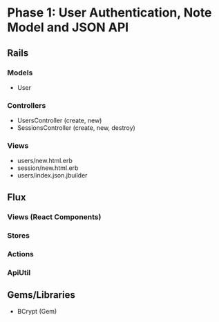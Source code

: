 # Phase 1: User Authentication, Note Model and JSON API

## Rails
### Models
* User
<!-- * Profile
* Stay
* Yard
* Calendar -->

### Controllers
* UsersController (create, new)
* SessionsController (create, new, destroy)
<!-- * Api::StayController (create, destroy, show, update)
* Api::MessageController (create, show, index)
* Api::YardController (create, show, update, destroy)
* Api::ProfileController (create, show, destroy, update) -->


### Views
* users/new.html.erb
* session/new.html.erb
* users/index.json.jbuilder


## Flux
### Views (React Components)

### Stores

### Actions

### ApiUtil

## Gems/Libraries
* BCrypt (Gem)
